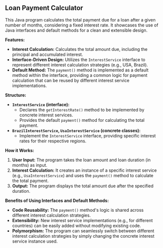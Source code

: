 ## Loan Payment Calculator

This Java program calculates the total payment due for a loan after a given number of months, considering a fixed interest rate. It showcases the use of Java interfaces and default methods for a clean and extensible design.

**Features:**

* **Interest Calculation:**  Calculates the total amount due, including the principal and accumulated interest.
* **Interface-Driven Design:**  Utilizes the `InterestService` interface to represent different interest calculation strategies (e.g., USA, Brazil).
* **Default Method:**  The `payment()` method is implemented as a default method within the interface, providing a common logic for payment calculation that can be reused by different interest service implementations.

**Structure:**

*   **`InterestService` (interface):**
    *   Declares the `getInterestRate()` method to be implemented by concrete interest services.
    *   Provides the default `payment()` method for calculating the total payment.
*   **`BrazilInterestService`, `UsaInterestService` (concrete classes):**
    *   Implement the `InterestService` interface, providing specific interest rates for their respective regions.

**How it Works:**

1.  **User Input:**  The program takes the loan amount and loan duration (in months) as input.
2.  **Interest Calculation:** It creates an instance of a specific interest service (e.g., `UsaInterestService`) and uses the `payment()` method to calculate the total payment.
3.  **Output:** The program displays the total amount due after the specified duration.


**Benefits of Using Interfaces and Default Methods:**

* **Code Reusability:**  The `payment()` method's logic is shared across different interest calculation strategies.
* **Extensibility:**  New interest service implementations (e.g., for different countries) can be easily added without modifying existing code.
* **Polymorphism:**  The program can seamlessly switch between different interest calculation strategies by simply changing the concrete interest service instance used. 
